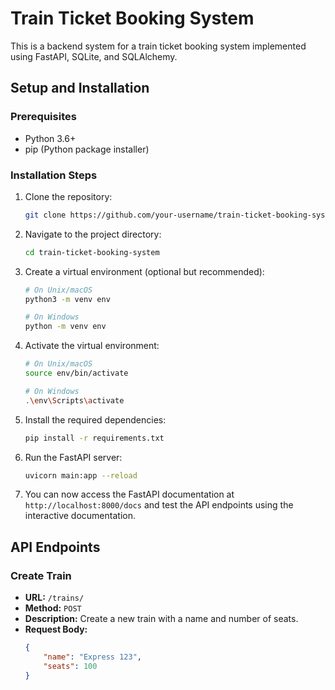 # Train Ticket Booking System

This is a backend system for a train ticket booking system implemented using FastAPI, SQLite, and SQLAlchemy.

## Setup and Installation

### Prerequisites

- Python 3.6+
- pip (Python package installer)

### Installation Steps

1. Clone the repository:

    ```bash
    git clone https://github.com/your-username/train-ticket-booking-system.git
    ```

2. Navigate to the project directory:

    ```bash
    cd train-ticket-booking-system
    ```

3. Create a virtual environment (optional but recommended):

    ```bash
    # On Unix/macOS
    python3 -m venv env
    
    # On Windows
    python -m venv env
    ```

4. Activate the virtual environment:

    ```bash
    # On Unix/macOS
    source env/bin/activate
    
    # On Windows
    .\env\Scripts\activate
    ```

5. Install the required dependencies:

    ```bash
    pip install -r requirements.txt
    ```

6. Run the FastAPI server:

    ```bash
    uvicorn main:app --reload
    ```

7. You can now access the FastAPI documentation at `http://localhost:8000/docs` and test the API endpoints using the interactive documentation.

## API Endpoints

### Create Train
- **URL:** `/trains/`
- **Method:** `POST`
- **Description:** Create a new train with a name and number of seats.
- **Request Body:**
  ```json
  {
      "name": "Express 123",
      "seats": 100
  }
